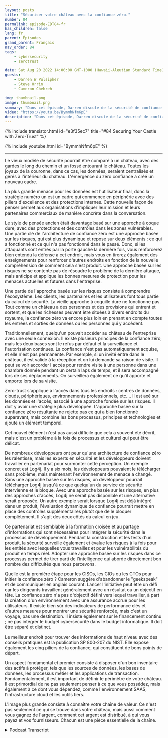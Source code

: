```yaml
---
layout: posts
title: "Sécuriser votre château avec la confiance zéro."
number: 84
permalink: episode-EDT84-fr
has_children: false
lang: fr
parent: Épisodes
grand_parent: Français
nav_order: 84
tags:
    - cybersecurity
    - zerotrust

date: Sat Aug 20 2022 14:00:00 GMT-1000 (Hawaii-Aleutian Standard Time)
guests:
    - Darren W Pulsipher
    - Steve Orrin
    - Cameron Chehreh

img: thumbnail.png
image: thumbnail.png
summary: "Dans cet épisode, Darren discute de la sécurité de confiance zéro avec Steve Orrin d'Intel, CTO du secteur public, et Cameron Chehreh, vice-président-directeur général du secteur public."
video: "https://youtu.be/BymmhNfm6pE"
description: "Dans cet épisode, Darren discute de la sécurité de confiance zéro avec Steve Orrin d'Intel, CTO du secteur public, et Cameron Chehreh, vice-président-directeur général du secteur public."
---
```


<div>
{% include transistor.html id="e3f35ec7" title="#84 Securing Your Castle with Zero-Trust" %}

{% include youtube.html id="BymmhNfm6pE" %}
</div>

---

Le vieux modèle de sécurité pourrait être comparé à un château, avec des gardes le long du chemin et un fossé entourant le château. Toutes les joyaux de la couronne, dans ce cas, les données, seraient centralisés et gérés à l'intérieur du château. L'émergence du zéro confiance a créé un nouveau cadre.

La plus grande menace pour les données est l'utilisateur final, donc la stratégie numéro un est un cadre qui commence en périphérie avec des piliers d'excellence et des protections internes. Cette nouvelle façon de penser permet aux organisations d'impliquer leur mission et leurs partenaires commerciaux de manière concrète dans la conversation.

Le style de pensée ancien était davantage basé sur une approche à coque dure, avec des protections et des contrôles dans les zones vulnérables. Une partie clé de l'architecture de confiance zéro est une approche basée sur les risques, qui est plus dynamique et repose sur deux éléments : ce qui a fonctionné et ce qui n'a pas fonctionné dans le passé. Donc, si les attaquants sont entrés par la porte gauche la dernière fois, vous renforcerez bien entendu la défense à cet endroit, mais vous en tirerez également des enseignements pour renforcer d'autres endroits en fonction de la nouvelle compréhension de comment cela s'est produit. Une approche basée sur les risques ne se contente pas de résoudre le problème de la dernière attaque, mais anticipe et applique les bonnes mesures de protection pour les menaces actuelles et futures dans l'entreprise.

Une partie de l'approche basée sur les risques consiste à comprendre l'écosystème. Les clients, les partenaires et les utilisateurs font tous partie du calcul de sécurité. La vieille approche à coquille dure ne fonctionne pas. Tout comme un château a des personnes et des provisions qui entrent et sortent, et que les richesses peuvent être situées à divers endroits du royaume, la confiance zéro va encore plus loin en prenant en compte toutes les entrées et sorties de données ou les personnes qui y accèdent.

Traditionnellement, quelqu'un pouvait accéder au château de l'entreprise avec une seule connexion. Il existe plusieurs principes de la confiance zéro, mais les deux bases sont le refus par défaut et la surveillance et l'autorisation continues. La confiance n'est pas automatiquement acquise, et elle n'est pas permanente. Par exemple, si un invité entre dans le château, il est validé à la réception et on lui demande sa raison de visite. Il peut se voir accorder l'accès pour rendre visite à une personne dans une chambre donnée pendant un certain laps de temps, et il sera accompagné lors de ses déplacements. On surveillera également ce qu'il apporte et emporte lors de sa visite.

Zero-trust s'applique à l'accès dans tous les endroits : centres de données, clouds, périphériques, environnements professionnels, etc.... Il est axé sur les données et l'accès, associé à une approche fondée sur les risques. Il doit y avoir une stratégie plus développée. L'approche basée sur la confiance zéro résultante ne rejette pas ce qui a bien fonctionné auparavant, mais combine les bons processus, principes et technologies et ajoute un élément temporel.

Cet nouvel élément n'est pas aussi difficile que cela a souvent été décrit, mais c'est un problème à la fois de processus et culturel qui peut être délicat.

De nombreux développeurs ont peur qu'une architecture de confiance zéro les ralentisse, mais les experts en sécurité et les développeurs doivent travailler en partenariat pour surmonter cette perception. Un exemple concret est Log4j. Il y a six mois, les développeurs pouvaient le télécharger sans problème, mais maintenant l'environnement de menace a changé. Sans une approche basée sur les risques, un développeur pourrait télécharger Log4j jusqu'à ce que quelqu'un du service de sécurité intervienne et le bloque. Avec une approche basée sur les risques, en plus des approches d'accès, Log4j ne serait pas disponible et une alternative serait proposée. Un autre exemple serait lorsque Log4j est déjà intégré dans un produit, l'évaluation dynamique de confiance pourrait mettre en place des contrôles supplémentaires plutôt que de le bloquer complètement. Il s'agit des deux côtés du calcul en jeu.

Ce partenariat est semblable à la formation croisée et au partage d'informations qui sont nécessaires pour intégrer la sécurité dans le processus de développement. Pendant la construction et les tests d'un produit, la sécurité surveille également et évalue les risques à la fois pour les entités avec lesquelles vous travaillez et pour les vulnérabilités du produit en temps réel. Adopter une approche basée sur les risques dans ce processus permet de tirer parti de l'intelligence qui aborde directement bon nombre des difficultés que nous percevons.

Quelle est la première étape pour les CISOs, les CIOs ou les CTOs pour initier la confiance zéro ? Cameron suggère d'abandonner le "geekspeak" et de communiquer en anglais courant. Lancer l'initiative peut être un défi car les dirigeants travaillent généralement avec un résultat ou un objectif en tête. La confiance zéro n'a pas d'objectif défini vers lequel travailler, à part la création d'un environnement avec une assurance accrue pour les utilisateurs. Il existe bien sûr des indicateurs de performance clés et d'autres mesures pour montrer une sécurité renforcée, mais c'est un voyage, pas une destination. Il insiste également sur le financement continu ; ne pas intégrer le budget cybersécurité dans le budget informatique. Il doit être séparé et distinct.

Le meilleur endroit pour trouver des informations de haut niveau avec des conseils pratiques est la publication SP 800-207 du NIST. Elle expose également les cinq piliers de la confiance, qui constituent de bons points de départ.

Un aspect fondamental et premier consiste à disposer d'un bon inventaire des actifs à protéger, tels que les sources de données, les bases de données, les processus métier et les applications de transaction. Fondamentalement, il est important de définir le périmètre de votre château. Il est primordial de ne pas seulement penser à ce que vous possédez, mais également à ce dont vous dépendez, comme l'environnement SAAS, l'infrastructure cloud et les outils tiers.

L'image plus grande consiste à connaître votre chaîne de valeur. Ce n'est pas seulement ce qui se trouve dans votre château, mais aussi comment vous gagnez de l'argent, comment cet argent est distribué, à qui vous payez et vos fournisseurs. Chacun est une pièce essentielle de la chaîne.



<details>
<summary> Podcast Transcript </summary>

<p></p>

</details>
